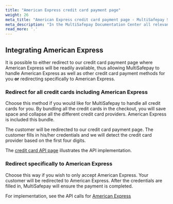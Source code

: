 ```yaml
---
title: "American Express credit card payment page"
weight: 26
meta_title: "American Express credit card payment page - MultiSafepay Support"
meta_description: "In the MultiSafepay Documentation Center all relevant information regarding our Plugins and API. As well as Support pages for Payment Method, Tools and General Questions. You can also find the contact details of our Support Team and Integration Team."
read_more: '.'
--- 
```

## Integrating American Express

It is possible to either redirect to our credit card payment page where American Express will be readily available, thus allowing MultiSafepay to handle American Express as well as other credit card payment methods for you __or__ redirecting specifically to American Express.

### Redirect for all credit cards including American Express
Choose this method if you would like for MultiSafepay to handle all credit cards for you. By bundling all the credit cards in the checkout, you will save space and collapse all the different credit card providers. American Express is included this bundle.

The customer will be redirected to our credit card payment page. The customer fills in his/her credentials and we will detect the credit card provider based on the first four digits.

The [credit card API page](/api/#credit-cards) illustrates the API implementation.

### Redirect specifically to American Express
Choose this way if you wish to only accept American Express. Your customer will be redirected to American Express. After the credentials are filled in, MultiSafepay will ensure the payment is completed.

For implementation, see the API calls for [American Express](/api/#american-express)